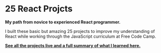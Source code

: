 # 25 React Projcts

**My path from novice to experienced React programmer.**

I built these basic but amazing 25 projects to improve my understanding of React while working through the JavaScript curriculum at Free Code Camp.

**[See all the projects live and a full summary of what I learned here.](https://sean-smith.surge.sh/assets/portfolio/25-react-projects/index.html)**
